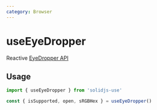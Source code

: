 ```yaml
---
category: Browser
---
```


# useEyeDropper

Reactive [EyeDropper API](https://developer.mozilla.org/en-US/docs/Web/API/EyeDropper_API)

## Usage

```ts
import { useEyeDropper } from 'solidjs-use'

const { isSupported, open, sRGBHex } = useEyeDropper()
```
